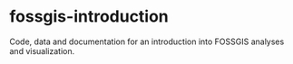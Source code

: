 fossgis-introduction
====================

Code, data and documentation for an introduction into FOSSGIS analyses and visualization.